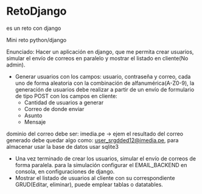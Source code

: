 # RetoDjango
es un reto con django

Mini reto python/django

Enunciado: Hacer un aplicación en django, que me permita crear usuarios, simular el envío de correos en paralelo y mostrar el listado en cliente(No admin).

- Generar usuarios con los campos: usuario, contraseña y correo, cada uno de forma aleatoria con la combinación de alfanumérica(A-Z0-9), la generación de usuarios debe realizar a partir de un envío de formulario de tipo POST con los campos en cliente:
	- Cantidad de usuarios a generar
	- Correo de donde enviar
	- Asunto
	- Mensaje

dominio del correo debe ser: imedia.pe
→ ejem el resultado del correo generado debe quedar algo como: user_srgdded12@imedia.pe, para almacenar usar la base de datos usar sqlite3
- Una vez terminado de crear los usuarios, simular el envío de correos de forma paralela.
  para la simulación configurar el EMAIL_BACKEND en consola, en configuraciones de django.
- Mostrar el listado de usuarios al cliente con su correspondiente GRUD(Editar, eliminar), puede emplear tablas o datatables.
